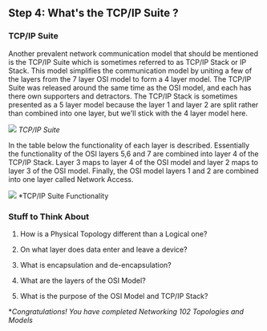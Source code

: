 
## Step 4: What's the TCP/IP Suite ?

### TCP/IP Suite  

Another prevalent network communication model that should be mentioned is the TCP/IP Suite which is sometimes referred to as TCP/IP Stack or IP Stack. This model simplifies the communication model by uniting a few of the layers from the 7 layer OSI model to form a 4 layer model.  The TCP/IP Suite was released around the same time as the OSI model, and each has there own supporters and detractors.  The TCP/IP Stack is sometimes presented as a 5 layer model because the layer 1 and layer 2 are split rather than combined into one layer, but we'll stick with the 4 layer model here.

![](/posts/files/networking-102/assets/images/osi4.png)
*TCP/IP Suite*

In the table below the functionality of each layer is described.  Essentially the functionality of the OSI layers 5,6 and 7 are combined into layer 4 of the TCP/IP Stack.  Layer 3 maps to layer 4 of the OSI model and layer 2 maps to layer 3 of the OSI model.  Finally, the OSI model layers 1 and 2 are combined into one layer called Network Access.

![](/posts/files/networking-102/assets/images/osi5.png)
*TCP/IP Suite Functionality


### Stuff to Think About
1. How is a Physical Topology different than a Logical one?

2. On what layer does data enter and leave a device?

3. What is encapsulation and de-encapsulation?

4. What are the layers of the OSI Model?

5. What is the purpose of the OSI Model and TCP/IP Stack?

**Congratulations!  You have completed Networking 102 Topologies and Models*
